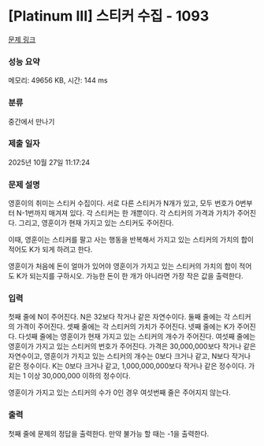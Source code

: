 # [Platinum III] 스티커 수집 - 1093 

[문제 링크](https://www.acmicpc.net/problem/1093) 

### 성능 요약

메모리: 49656 KB, 시간: 144 ms

### 분류

중간에서 만나기

### 제출 일자

2025년 10월 27일 11:17:24

### 문제 설명

<p>영훈이의 취미는 스티커 수집이다. 서로 다른 스티커가 N개가 있고, 모두 번호가 0번부터 N-1번까지 매겨져 있다. 각 스티커는 한 개뿐이다. 각 스티커의 가격과 가치가 주어진다. 그리고, 영훈이가 현재 가지고 있는 스티커도 주어진다.</p>

<p>이때, 영훈이는 스티커를 팔고 사는 행동을 반복해서 가지고 있는 스티커의 가치의 합이 적어도 K가 되게 하려고 한다.</p>

<p>영훈이가 처음에 돈이 얼마가 있어야 영훈이가 가지고 있는 스티커의 가치의 합이 적어도 K가 되는지를 구하시오. 가능한 돈이 한 개가 아니라면 가장 작은 값을 출력한다.</p>

### 입력 

 <p>첫째 줄에 N이 주어진다. N은 32보다 작거나 같은 자연수이다. 둘째 줄에는 각 스티커의 가격이 주어진다. 셋째 줄에는 각 스티커의 가치가 주어진다. 넷째 줄에는 K가 주어진다. 다섯째 줄에는 영훈이가 현재 가지고 있는 스티커의 개수가 주어진다. 여섯째 줄에는 영훈이가 가지고 있는 스티커의 번호가 주어진다. 가격은 30,000,000보다 작거나 같은 자연수이고, 영훈이가 가지고 있는 스티커의 개수는 0보다 크거나 같고, N보다 작거나 같은 정수이다. K는 0보다 크거나 같고, 1,000,000,000보다 작거나 같은 정수이다. 가치는 1 이상 30,000,000 이하의 정수이다.</p>

<p>영훈이가 가지고 있는 스티커의 수가 0인 경우 여섯번째 줄은 주어지지 않는다.</p>

### 출력 

 <p>첫째 줄에 문제의 정답을 출력한다. 만약 불가능 할 때는 -1을 출력한다.</p>


